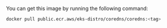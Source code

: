You can get this image by running the following command:

```bash
docker pull public.ecr.aws/eks-distro/coredns/coredns:<tag>
```
